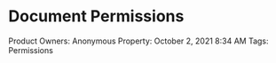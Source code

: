 # Document Permissions

Product Owners: Anonymous
Property: October 2, 2021 8:34 AM
Tags: Permissions